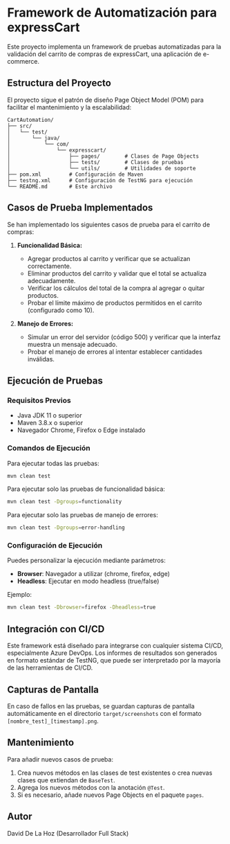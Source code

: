 # Framework de Automatización para expressCart

Este proyecto implementa un framework de pruebas automatizadas para la validación del carrito de compras de expressCart, una aplicación de e-commerce.

## Estructura del Proyecto

El proyecto sigue el patrón de diseño Page Object Model (POM) para facilitar el mantenimiento y la escalabilidad:

```
CartAutomation/
├── src/
│   └── test/
│       └── java/
│           └── com/
│               └── expresscart/
│                   ├── pages/        # Clases de Page Objects
│                   ├── tests/        # Clases de pruebas
│                   └── utils/        # Utilidades de soporte
├── pom.xml         # Configuración de Maven
├── testng.xml      # Configuración de TestNG para ejecución
└── README.md       # Este archivo
```

## Casos de Prueba Implementados

Se han implementado los siguientes casos de prueba para el carrito de compras:

1. **Funcionalidad Básica:**
   - Agregar productos al carrito y verificar que se actualizan correctamente.
   - Eliminar productos del carrito y validar que el total se actualiza adecuadamente.
   - Verificar los cálculos del total de la compra al agregar o quitar productos.
   - Probar el límite máximo de productos permitidos en el carrito (configurado como 10).

2. **Manejo de Errores:**
   - Simular un error del servidor (código 500) y verificar que la interfaz muestra un mensaje adecuado.
   - Probar el manejo de errores al intentar establecer cantidades inválidas.

## Ejecución de Pruebas

### Requisitos Previos

- Java JDK 11 o superior
- Maven 3.8.x o superior
- Navegador Chrome, Firefox o Edge instalado

### Comandos de Ejecución

Para ejecutar todas las pruebas:

```bash
mvn clean test
```

Para ejecutar solo las pruebas de funcionalidad básica:

```bash
mvn clean test -Dgroups=functionality
```

Para ejecutar solo las pruebas de manejo de errores:

```bash
mvn clean test -Dgroups=error-handling
```

### Configuración de Ejecución

Puedes personalizar la ejecución mediante parámetros:

- **Browser**: Navegador a utilizar (chrome, firefox, edge)
- **Headless**: Ejecutar en modo headless (true/false)

Ejemplo:

```bash
mvn clean test -Dbrowser=firefox -Dheadless=true
```

## Integración con CI/CD

Este framework está diseñado para integrarse con cualquier sistema CI/CD, especialmente Azure DevOps. Los informes de resultados son generados en formato estándar de TestNG, que puede ser interpretado por la mayoría de las herramientas de CI/CD.

## Capturas de Pantalla

En caso de fallos en las pruebas, se guardan capturas de pantalla automáticamente en el directorio `target/screenshots` con el formato `[nombre_test]_[timestamp].png`.

## Mantenimiento

Para añadir nuevos casos de prueba:

1. Crea nuevos métodos en las clases de test existentes o crea nuevas clases que extiendan de `BaseTest`.
2. Agrega los nuevos métodos con la anotación `@Test`.
3. Si es necesario, añade nuevos Page Objects en el paquete `pages`.

## Autor

David De La Hoz (Desarrollador Full Stack) 